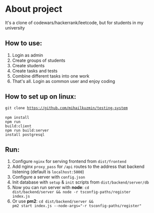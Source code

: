 # About project
It's a clone of codewars/hackerrank/leetcode, but for students in my university

## How to use:
1. Login as admin
2. Create groups of students
3. Create students
4. Create tasks and tests
5. Combine different tasks into one work
6. That's all. Login as common user and enjoy coding

## How to set up on linux:
<code>git clone https://github.com/mihailkuzmin/testing-system </code>
<br />
<code>npm install</code>
<br />
<code>npm run build:client</code>
<br />
<code>npm run build:server</code>
<br />
<code>install postgresql</code>

## Run:
1. Configure <code>nginx</code> for serving frontend from <code>dist/frontend</code>
2. Add nginx <code>proxy_pass</code> for <code>/api</code> routes to the address that backend listening 
(default is <code>localhost:5000</code>)
3. Configure a server with <code>config.json</code>
4. Init database with <code>setup</code> & <code>init</code> scripts from <code>dist/backend/server/db</code>
5. Now you can run server with **node**: <code>cd dist/backend/server && node -r tsconfig-paths/register index.js</code>
6. Or use **pm2**: <code>cd dist/backend/server && pm2 start index.js --node-args="-r tsconfig-paths/register"</code>